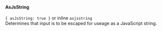 #### AsJsString

`{ asJsString: true }` or inline `asjsstring`  
Determines that input is to be escaped for useage as a JavaScript string.  